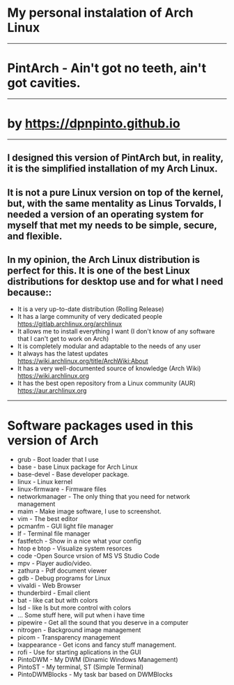 # My personal instalation of Arch Linux
-------------------------------------------------------------------------
#                               **PintArch - Ain't got no teeth, ain't got cavities.**
-------------------------------------------------------------------------
#                      **by https://dpnpinto.github.io**
-------------------------------------------------------------------------
## I designed this version of PintArch but, in reality, it is the simplified installation of my Arch Linux.
## It is not a pure Linux version on top of the kernel, but, with the same mentality as Linus Torvalds, I needed a version of an operating system for myself that met my needs to be simple, secure, and flexible.
## In my opinion, the Arch Linux distribution is perfect for this. It is one of the best Linux distributions for desktop use and for what I need because::

* It is a very up-to-date distribution (Rolling Release)
* It has a large community of very dedicated people https://gitlab.archlinux.org/archlinux
* It allows me to install everything I want (I don't know of any software that I can't get to work on Arch)
* It is completely modular and adaptable to the needs of any user
* It always has the latest updates https://wiki.archlinux.org/title/ArchWiki:About
* It has a very well-documented source of knowledge (Arch Wiki) https://wiki.archlinux.org
* It has the best open repository from a Linux community (AUR) https://aur.archlinux.org
--------------------------------------------------------------------------
#         Software packages used in this version of Arch

* grub - Boot  loader that I use
* base - base Linux package for Arch Linux
* base-devel - Base developer package.
* linux - Linux kernel
* linux-firmware - Firmware files
* networkmanager - The only thing that you need for network management
* maim - Make image software, I use to screenshot. 
* vim - The best editor
* pcmanfm - GUI light file manager
* lf - Terminal file manager
* fastfetch - Show in a nice what your config
* htop e btop - Visualize system resorces 
* code -Open Source vrsion of  MS VS Studio Code
* mpv - Player audio/video.
* zathura - Pdf document viewer
* gdb - Debug programs for Linux
* vivaldi - Web Browser
* thunderbird - Email client
* bat - like cat but with colors
* lsd - like ls but more control with colors
* ... Some stuff here, will put when i have time
* pipewire - Get all the sound that you deserve in a computer
* nitrogen - Background image management
* picom - Transparency management
* lxappearance - Get icons and fancy stuff management.
* rofi - Use for starting aplications in the GUI
* PintoDWM - My DWM (Dinamic Windows Management)
* PintoST - My terminal, ST (Simple Terminal)
* PintoDWMBlocks - My task bar based on DWMBlocks
